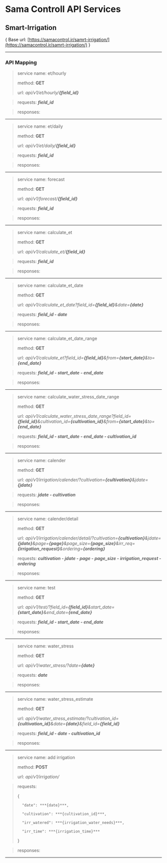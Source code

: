 # Sama Controll API Services
## Smart-Irrigation
{ Base url: [https://samacontrol.ir/samrt-irrigation/](https://samacontrol.ir/samrt-irrigation/) }

---

### API Mapping

> service name: et/hourly
> 
> method: **GET**
> 
> url: *api/v1/et/hourly/**{field_id}***

> requests: ***field_id***

> responses: 

---

> service name: et/daily
> 
> method: **GET**
> 
> url: *api/v1/et/daily/**{field_id}***

> requests: ***field_id***

> responses: 

---

> service name: forecast
> 
> method: **GET**
> 
> url: *api/v1/forecast/**{field_id}***

> requests: ***field_id***

> responses: 

---

> service name: calculate_et
> 
> method: **GET**
> 
> url: *api/v1/calculate_et/**{field_id}***

> requests: ***field_id***

> responses: 

---

> service name: calculate_et_date
> 
> method: **GET**
> 
> url: *api/v1/calculate_et_date?field_id=**{field_id}**&date=**{date}***

> requests: ***field_id* - *date***

> responses: 

---

> service name: calculate_et_date_range
> 
> method: **GET**
> 
> url: *api/v1/calculate_et?field_id=**{field_id}**&from=**{start_date}**&to=**{end_date}***

> requests: ***field_id* - *start_date* - *end_date***

> responses: 

---

> service name: calculate_water_stress_date_range
> 
> method: **GET**
> 
> url: *api/v1/calculate_water_stress_date_range?field_id=**{field_id}**&cultivation_id=**{cultivation_id}**&from=**{start_date}**&to=**{end_date}***

> requests: ***field_id* - *start_date* - *end_date* - *cultivation_id***

> responses: 

---
> service name: calender
> 
> method: **GET**
> 
> url: *api/v1/irrigation/calender/?cultivation=**{cultivation}**&jdate=**{jdate}***

> requests: ***jdate* - *cultivation***

> responses: 

---

> service name: calender/detail
> 
> method: **GET**
> 
> url: *api/v1/irrigation/calender/detail/?cultivation=**{cultivation}**&jdate=**{jdate}**&page=**{page}**&page_size=**{page_size}**&irr_req=**{irrigation_request}**&ordering=**{ordering}***

> requests: ***cultivation* - *jdate* - *page* - *page_size* - *irrigation_request* - *ordering***

> responses: 

---

> service name: test
> 
> method: **GET**
> 
> url: *api/v1/test/?field_id=**{field_id}**&start_date=**{start_date}**&end_date=**{end_date}***

> requests: ***field_id* - *start_date* - *end_date***

> responses: 

---

> service name: water_stress
> 
> method: **GET**
> 
> url: *api/v1/water_stress/?date=**{date}***

> requests: ***date***

> responses: 

---

> service name: water_stress_estimate
> 
> method: **GET**
> 
> url: *api/v1/water_stress_estimate/?cultivation_id=**{cultivation_id}**&date=**{date}**&field_id=**{field_id}***

> requests: ***field_id* - *date* - *cultivation_id***

> responses: 

---

> service name: add irrigation
> 
> method: **POST**
> 
> url: *api/v1/irrigation/*

> requests: 
> 
>   {
> 
>       "date": ***{date}***,
> 
>       "cultivation": ***{cultivation_id}***,
> 
>       "irr_watered": ***{irrigation_water_needs}***,
> 
>       "irr_time": ***{irrigation_time}***
> 
>   }

> responses: 

---





